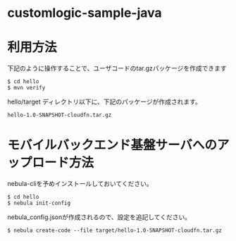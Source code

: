 customlogic-sample-java
===============

# 利用方法

下記のように操作することで、ユーザコードのtar.gzパッケージを作成できます

    $ cd hello
    $ mvn verify

hello/target ディレクトリ以下に、下記のパッケージが作成されます。

    hello-1.0-SNAPSHOT-cloudfn.tar.gz

# モバイルバックエンド基盤サーバへのアップロード方法

nebula-cliを予めインストールしておいてください。

    $ cd hello
    $ nebula init-config

nebula_config.jsonが作成されるので、設定を追記してください。

    $ nebula create-code --file target/hello-1.0-SNAPSHOT-cloudfn.tar.gz
